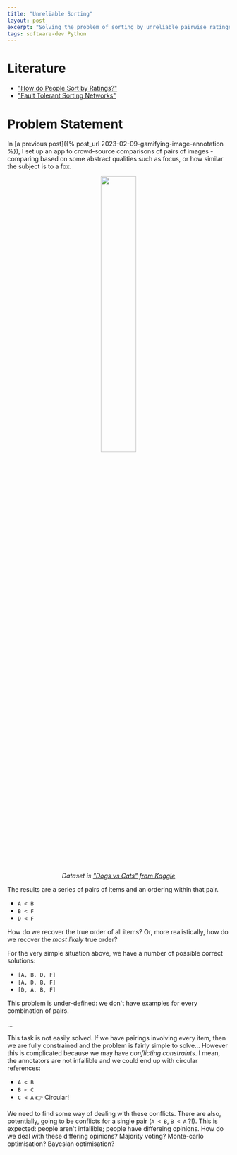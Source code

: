 ```yaml
---
title: "Unreliable Sorting"
layout: post
excerpt: "Solving the problem of sorting by unreliable pairwise ratings to facilitate design of quantitative descriptors."
tags: software-dev Python
---
```


# Literature
 - ["How do People Sort by Ratings?"](https://dl.acm.org/doi/10.1145/3290605.3300535)
 - ["Fault Tolerant Sorting Networks"](https://epubs.siam.org/doi/10.1137/0404042)

# Problem Statement

In [a previous post]({% post_url 2023-02-09-gamifying-image-annotation %}), I set up an app to crowd-source comparisons of pairs of images - comparing based on some abstract qualities such as focus, or how similar the subject is to a fox.

<center>
<img src="{{site.baseurl}}/img/constrained-sorting/imclasregan.png" style="display: inline-block; width: 40%;"/>
<p><i>Dataset is <a href="https://www.kaggle.com/competitions/dogs-vs-cats/rules">"Dogs vs Cats" from Kaggle</a></i></p>
</center>

The results are a series of pairs of items and an ordering within that pair.

 - `A < B`
 - `B < F`
 - `D < F`

How do we recover the true order of all items? Or, more realistically, how do we recover the *most likely* true order?

For the very simple situation above, we have a number of possible correct solutions:

 - `[A, B, D, F]`
 - `[A, D, B, F]`
 - `[D, A, B, F]`

This problem is under-defined: we don't have examples for every combination of pairs.

...

This task is not easily solved. If we have pairings involving every item, then we are fully constrained and the problem is fairly simple to solve... However this is complicated because we may have *conflicting constraints*. I mean, the annotators are not infallible and we could end up with circular references:

 - `A < B`
 - `B < C`
 - `C < A` 👉 Circular!

We need to find some way of dealing with these conflicts. There are also, potentially, going to be conflicts for a single pair (`A < B`, `B < A` ?!). This is expected: people aren't infallible; people have differeing opinions. How do we deal with these differing opinions? Majority voting? Monte-carlo optimisation? Bayesian optimisation?